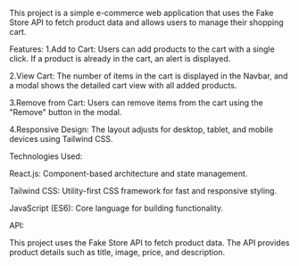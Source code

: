 <!-- # React + Vite

This template provides a minimal setup to get React working in Vite with HMR and some ESLint rules.

Currently, two official plugins are available:

- [@vitejs/plugin-react](https://github.com/vitejs/vite-plugin-react/blob/main/packages/plugin-react/README.md) uses [Babel](https://babeljs.io/) for Fast Refresh
- [@vitejs/plugin-react-swc](https://github.com/vitejs/vite-plugin-react-swc) uses [SWC](https://swc.rs/) for Fast Refresh -->


This project is a simple e-commerce web application that uses the Fake Store API to fetch product data and allows users to manage their shopping cart. 

Features:
1.Add to Cart: Users can add products to the cart with a single click. If a product is already in the cart, an alert is displayed.

2.View Cart: The number of items in the cart is displayed in the Navbar, and a modal shows the detailed cart view with all added products.

3.Remove from Cart: Users can remove items from the cart using the "Remove" button in the modal.

4.Responsive Design: The layout adjusts for desktop, tablet, and mobile devices using Tailwind CSS.

Technologies Used:

React.js: Component-based architecture and state management.

Tailwind CSS: Utility-first CSS framework for fast and responsive styling.

JavaScript (ES6): Core language for building functionality.

API:

This project uses the Fake Store API to fetch product data. The API provides product details such as title, image, price, and description.